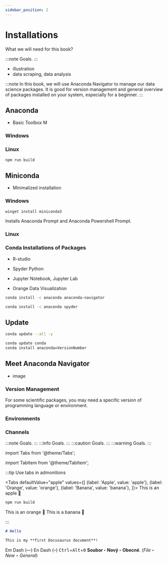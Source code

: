 ```yaml
---
sidebar_position: 2
---
```


# Installations

What we will need for this book?

:::note
Goals.
:::

- illustration
- data scraping, data analysis

:::note
In this book, we will use Anaconda Navigator to manage our data science packages. It is good for version management and general overview of packages installed on your system, especially for a beginner.
:::
## Anaconda

- Basic Toolbox
M

### Windows

### Linux

```bash
npm run build
```

## Miniconda

- Minimalized installation

### Windows

```bash
winget install miniconda3
```

Installs Anaconda Prompt and Anaconda Powershell Prompt.



### Linux

### Conda Installations of Packages

- R-studio

- Spyder Python

- Jupyter Notebook, Jupyter Lab

- Orange Data Visualization

```bash
conda install -c anaconda anaconda-navigator
```

```bash
conda install -c anaconda spyder
```
## Update
```bash
conda update --all -y
```
```bash
conda update conda
conda install anaconda=VersionNumber
```

## Meet Anaconda Navigator
- image
### Version Management
For some scientific packages, you may need a specific version of programming language or environment.
### Environments
### Channels


:::note
Goals.
:::
:::info
Goals.
:::
:::caution
Goals.
:::
:::warning
Goals.
:::

import Tabs from '@theme/Tabs';

import TabItem from '@theme/TabItem';

:::tip Use tabs in admonitions

<Tabs
  defaultValue="apple"
  values={[
    {label: 'Apple', value: 'apple'},
    {label: 'Orange', value: 'orange'},
    {label: 'Banana', value: 'banana'},
  ]}>
  <TabItem value="apple">This is an apple 🍎

  ```bash
  npm run build
  ```
  </TabItem>
  <TabItem value="orange">This is an orange 🍊</TabItem>
  <TabItem value="banana">This is a banana 🍌</TabItem>
</Tabs>

:::

```md title="docs/hello.md"
# Hello

This is my **first Docusaurus document**!
```

Em Dash (—) En Dash (–)
<kbd>Ctrl</kbd>+<kbd>Alt</kbd>+<kbd>0</kbd>
**Soubor ‣ Nový ‣ Obecné**. (*File ‣ New ‣ General*)
